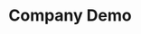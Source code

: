 <html>

<head>
    <!-- Required meta tags -->
    <meta charset="utf-8">
    <meta name="viewport" content="width=device-width, initial-scale=1">
    <!-- Bootstrap CSS -->
    <link rel="stylesheet" href="https://stackpath.bootstrapcdn.com/bootstrap/5.0.0-alpha1/css/bootstrap.min.css" integrity="sha384-r4NyP46KrjDleawBgD5tp8Y7UzmLA05oM1iAEQ17CSuDqnUK2+k9luXQOfXJCJ4I" crossorigin="anonymous">
    <link href="https://unpkg.com/tabulator-tables@4.7.2/dist/css/tabulator.min.css" rel="stylesheet">
    <link href="/dist/css/bootstrap/tabulator_bootstrap4.min.css" rel="stylesheet">
    <script type="text/javascript" src="https://unpkg.com/tabulator-tables@4.7.2/dist/js/tabulator.min.js"></script>
</head>

<body>
    <h1>Company Demo</h1>
    <ul id="sample-info"></ul> 
    <div id="demo"></div>
    <div id="json-table"></div>
    <!-- Optional JavaScript -->
   <!-- Popper.js first, then Bootstrap JS -->
    <script src="https://cdn.jsdelivr.net/npm/popper.js@1.16.0/dist/umd/popper.min.js" integrity="sha384-Q6E9RHvbIyZFJoft+2mJbHaEWldlvI9IOYy5n3zV9zzTtmI3UksdQRVvoxMfooAo" crossorigin="anonymous"></script>
    <script src="https://stackpath.bootstrapcdn.com/bootstrap/5.0.0-alpha1/js/bootstrap.min.js" integrity="sha384-oesi62hOLfzrys4LxRF63OJCXdXDipiYWBnvTl9Y9/TRlw5xlKIEHpNyvvDShgf/" crossorigin="anonymous"></script>
  
</body>

<script type="text/javascript">

    var myList = document.querySelector('#sample-info');
    fetch("crunchbase_info_sample.json")
        .then(function (response) {
            if (!response.ok) {
                throw new Error("HTTP error, status = " + response.status);
            }
            return response.json();
        })
        .then(function (json) {
            console.log("This is the sample JSON file...")
            console.log(json)


            //console.log("Listing the sample JSON file...")
            for (var i = 0; i < json.length; i++) {

            //for (var i = 0; i < 1; i++) {

                var headers = Object.keys(json[i])
                //console.log(headers);
                //console.log(headers.length);
                var listItem = document.createElement('li');
                listItem.innerHTML = '<strong>' + json[i].name + '</strong>';
                listItem.innerHTML += ' : '+json[i].company_number;
                listItem.innerHTML += ' can be found in ' + json[i].location + '.';
                listItem.innerHTML += '<ul><li>Basically : '+json[i].basicInfo+'</li><li>Desc : '+json[i].description+'</li></ul>';
                myList.appendChild(listItem);


                sec_len = json[i].sections.length;
            }

            //console.log("\nHoping to access the keys...")
            for (x in json) {

                //console.log(Object.values(x));
                document.getElementById("demo").innerHTML += json[x];
            }
        })

        .catch(function (error) {
            var p = document.createElement('p');
            p.appendChild(
                document.createTextNode('Error: ' + error.message)
            );
            document.body.insertBefore(p, myList);
        });


</script>

<script type="text/javascript">

    fetch("crunchbase_info_sample.json")
        .then(function (response) {
            if (!response.ok) {
                throw new Error("HTTP error, status = " + response.status);
            }
            return response.json();
        })
        .then(function (mydata) {
            //create Tabulator on DOM element with id "example-table"
            var table = new Tabulator("#json-table", {
                index: "index",
                dataTree: true,
                height: 205, // set height of table (in CSS or here), this enables the Virtual DOM and improves render speed dramatically (can be any valid css height value)
                data: mydata, //assign data to table
                layout: "fitColumns", //fit columns to width of table (optional)
                columns: [

                    //Define Table Columns
                    //{ formatter: "rownum", hozAlign: "center", width: 40 },

                    //{ title: "Numero", field: "index" },
                    { title: "Name", field: "name" },
                    { title: "Basic", field: "basicInfo" },
                    {
                        title: "Founders", field: "fake2", formatter: function (row) {    
                            //console.log(row);
                            var x = row.getData();                            
                            //console.log(x);
                            
                            var y = (x["basicInfo"]);
                            //console.log(y);

                            var pos = x.sections.indexOf(" Overview <!---->");
                            //console.log(pos);

                            var len = x.sections.length;
                            /*
                            for (var a = 0; a<len; a++){
                                temp = x.sections[a].name;
                                if (temp != "null"){
                                    console.log(temp);
                                }
                            };

                            */
                            var namo = x.sections.findIndex((item) => item.name === " Overview <!---->" );
                            //console.log(namo)
                            
                            console.log(x.sections[namo].name)    
                            console.log("---- ---  - - - ----  ");                          
                            
                            ov_len = x.sections[namo].data.length
                            console.log(ov_len)
                            for (var a = 0; a<ov_len; a++){
                                temp = x.sections[namo].data[a];
                                key_temp = Object.keys(temp)
                                if (key_temp == "Founders "){
                                    console.log(a);
                                }
                            };
                            
                            //console.log(Object.values(x.sections[namo].data))
                            console.log("**** *** ** ** *** ");
                            var fondo = x.sections[namo].data.findIndex(item => (Object.keys(item))[0] === "Founders " );
                            console.log(fondo)
                            
                            console.log("**** *** ** ** *** ");
                            console.log(x.sections[namo].data[fondo]);
                            z= (x["sections"][0].name);
                            //console.log(z);
                            f = (x.sections[namo].data[fondo]);
                            g = Object.values(f);
                            console.log(g);
                            return g[0];
                        },
                    },{
                        title: "Industries", field: "fake3", formatter: function (row) { 
                            var x = row.getData();  
                            var pos = x.sections.indexOf(" Overview <!---->");
                            var len = x.sections.length;
                            var namo = x.sections.findIndex((item) => item.name === " Overview <!---->" );                            
                            ov_len = x.sections[namo].data.length
                            var fondo = x.sections[namo].data.findIndex(item => (Object.keys(item))[0] === "Industries " );
                            z= (x["sections"][0].name);
                            f = (x.sections[namo].data[fondo]);
                            g = Object.values(f);
                            return g[0];
                        },
                    },
                ],
                rowClick: function (e, row) { //trigger an alert message when the row is clicked
                    alert("Row " + row.getData().id + " Clicked!!!!");
                },
            });

        })

        .catch(function (error) {
            var p = document.createElement('p');
            p.appendChild(
                document.createTextNode('Error: ' + error.message)
            );
            document.body.insertBefore(p, myList);
        });




</script>

</html>